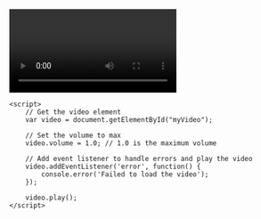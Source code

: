 <!DOCTYPE html>
<html lang="en">
<head>
    <meta charset="UTF-8">
    <meta name="viewport" content="width=device-width, initial-scale=1.0">
    <title>Auto-play MP4</title>
</head>
<body>
    <video id="myVideo" autoplay controls>
        <source src="https://github.com/SmugFest/kiss_me_again/assets/167689974/d3e735e7-e0ea-4ec0-93bf-f7f5994a385c" type="video/mp4">
        Your browser does not support the video tag.
    </video>

    <script>
        // Get the video element
        var video = document.getElementById("myVideo");

        // Set the volume to max
        video.volume = 1.0; // 1.0 is the maximum volume

        // Add event listener to handle errors and play the video
        video.addEventListener('error', function() {
            console.error('Failed to load the video');
        });

        video.play();
    </script>
</body>
</html>
